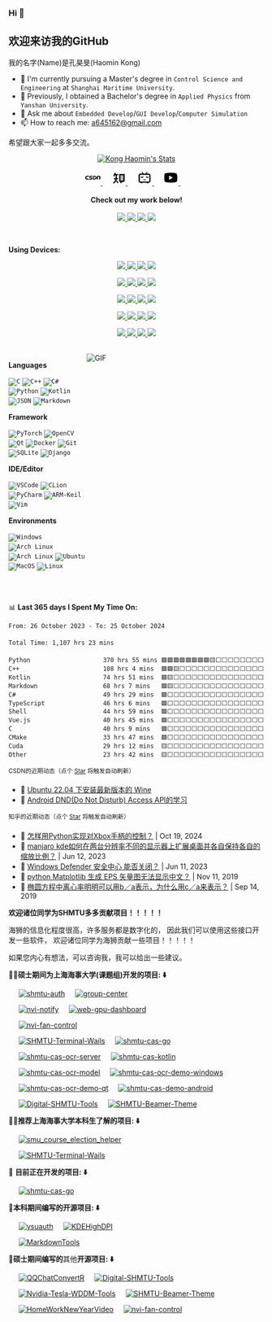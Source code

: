 ### Hi 👋

<h2>欢迎来访我的GitHub </h2>

我的名字(Name)是孔昊旻(Haomin Kong)

- 🌱 I'm currently pursuing a Master's degree in `Control Science and Engineering` at `Shanghai Maritime University`.
- 🌱 Previously, I obtained a Bachelor's degree in `Applied Physics` from `Yanshan University`.
- 💬 Ask me about `Embedded Develop`/`GUI Develop`/`Computer Simulation`
- 📫 How to reach me: a645162@gmail.com

希望跟大家一起多多交流。

<p align="center">
  <a href="https://github.com/a645162" class="rich-diff-level-one">
    <img src="https://github-readme-stats.vercel.app/api?username=a645162&show_icons=true&theme=dracula" alt="Kong Haomin's Stats" >
  </a>
</p>

<p align="center">
  <a href="https://blog.csdn.net/a645162" target="_blank" alt="CSDN" title="CSDN">
    <img src="src/assert/icons/csdn.png" width="30px"/>
  </a>
  &emsp;
  <a href="https://www.zhihu.com/people/khm123" target="_blank" alt="Zhihu" title="Zhihu">
    <img src="src/assert/icons/zhihu.png" width="28px"/>
  </a>
  &emsp;
  <a href="https://space.bilibili.com/10931556" target="_blank" alt="Bilibili" title="Bilibili">
    <img src="src/assert/icons/bilibili.png" width="30px"/>
  </a>
  &emsp;
  <a href="https://www.youtube.com/channel/UC4f5q7gwzWNzDmfMTuyVp4Q" target="_blank" alt="YouTube" title="YouTube">
    <img src="src/assert/icons/youtube-play.png" width="30px"/>
  </a>
  &emsp;
  <br><br>
  <strong>Check out my work below!</strong>
  <br><br>
  <a href="https://github.com/a645162">
    <img src="https://badges.strrl.dev/visits/a645162/a645162?style=flat-square&color=pink&logo=github">
  </a>
  <a href="https://github.com/a645162">
    <img src="https://badges.strrl.dev/years/a645162?style=flat-square&color=pink&logo=github">
  </a>
  <a href="https://github.com/a645162?tab=repositories">
    <img src="https://badges.strrl.dev/repos/a645162?style=flat-square&color=pink&logo=github">
  </a>
  <!-- <a href="https://gist.github.com/a645162">
    <img src="https://badges.strrl.dev/gists/a645162?style=flat-square&color=pink&logo=github">
  </a> -->
  <a href="https://github.com/a645162">
    <img src="https://badges.strrl.dev/commits/monthly/a645162?style=flat-square&color=pink&logo=github">
  </a>
</p>

<br />

**Using Devices:**

<!-- https://simpleicons.org/ -->

<p align="center">
  <a href="https://github.com/a645162">
    <img src="https://img.shields.io/badge/Microsoft-Windows-0078D4?style=flat-square&logo=Windows&logoColor=0078D4">
  </a>
  <a href="https://github.com/a645162">
      <img src="https://img.shields.io/badge/Windows-10-0078D4?style=flat-square&logo=Windows&logoColor=0078D4">
  </a>
  <a href="https://github.com/a645162">
        <img src="https://img.shields.io/badge/Windows-11-0078D4?style=flat-square&logo=Windows&logoColor=0078D4">
  </a>
  <a href="https://github.com/a645162">
    <img src="https://img.shields.io/badge/Windows-Server 2022-0078D4?style=flat-square&logo=Windows&logoColor=0078D4">
  </a>
</p>

<p align="center">
  <a href="https://github.com/a645162">
      <img src="https://img.shields.io/badge/Linux-Ubuntu-E95420?style=flat-square&logo=Ubuntu&logoColor=E95420">
  </a>
  <a href="https://github.com/a645162">
      <img src="https://img.shields.io/badge/ARM-Raspberry Pi-A22846?style=flat-square&logo=raspberrypi&logoColor=A22846">
  </a>
  <a href="https://github.com/a645162">
        <img src="https://img.shields.io/badge/Linux-Arch Linux-1793D1?style=flat-square&logo=ArchLinux&logoColor=1793D1">
  </a>
  <a href="https://github.com/a645162">
          <img src="https://img.shields.io/badge/Linux-Manjaro-35BF5C?style=flat-square&logo=Manjaro&logoColor=35BF5C">
  </a>
</p>

<p align="center">
  <a href="https://github.com/a645162">
      <img src="https://img.shields.io/badge/Desktop-Gnome-4A86CF?style=flat-square&logo=Gnome&logoColor=4A86CF">
  </a>
  <a href="https://github.com/a645162">
      <img src="https://img.shields.io/badge/Desktop-KDE-1D99F3?style=flat-square&logo=kde&logoColor=1D99F3">
  </a>
  <a href="https://github.com/a645162">
        <img src="https://img.shields.io/badge/Desktop-Deepin-007CFF?style=flat-square&logo=deepin&logoColor=007CFF">
  </a>
  <a href="https://github.com/a645162">
          <img src="https://img.shields.io/badge/Desktop-XFCE-2284F2?style=flat-square&logo=xfce&logoColor=2284F2">
  </a>
</p>

<p align="center">
  <a href="https://github.com/a645162">
    <img src="https://img.shields.io/badge/iPhone-7 Plus-111111?style=flat-square&logo=apple&logoColor=ffffff">
  </a>
  <a href="https://github.com/a645162">
    <img src="https://img.shields.io/badge/Apple-macOS-111111?style=flat-square&logo=apple&logoColor=ffffff">
  </a>
  <a href="https://github.com/a645162">
      <img src="https://img.shields.io/badge/MacBook-Pro 2018-111111?style=flat-square&logo=apple&logoColor=ffffff">
  </a>
  <a href="https://github.com/a645162">
    <img src="https://img.shields.io/badge/iPad-Pro 2018-111111?style=flat-square&logo=apple&logoColor=ffffff">
  </a>
</p>

<p align="center">
  <a href="https://github.com/a645162">
    <img src="https://img.shields.io/badge/Redmi-K50 Ultra-FF6900?style=flat-square&logo=Xiaomi&logoColor=FF6900">
  </a>
  <a href="https://github.com/a645162">
        <img src="https://img.shields.io/badge/HyperOS-1-FF6900?style=flat-square&logo=android&logoColor=FF6900">
  </a>
  <a href="https://github.com/a645162">
      <img src="https://img.shields.io/badge/LG-G8-A50034?style=flat-square&logo=lg&logoColor=A50034">
  </a>
  <a href="https://github.com/a645162">
      <img src="https://img.shields.io/badge/Android-12-34A853?style=flat-square&logo=android&logoColor=34A853">
  </a>
</p>

<br />

<img align="right" alt="GIF" src="https://github-readme-stats.vercel.app/api/top-langs/?username=a645162" width="350" height="400" title="Do what you like, and do it best!">

**Languages**

<code><img height="20" src="https://simpleicons.org/icons/c.svg" alt="C" title="C"></code>
<code><img height="20" src="https://simpleicons.org/icons/cplusplus.svg" alt="C++" title="C++"></code>
<code><img height="20" src="https://simpleicons.org/icons/csharp.svg" alt="C#" title="C#"></code>
<code><img height="20" src="https://simpleicons.org/icons/python.svg" alt="Python" title="Python"></code>
<code><img height="20" src="https://simpleicons.org/icons/kotlin.svg" alt="Kotlin" title="Kotlin"></code>
<code><img height="20" src="https://simpleicons.org/icons/json.svg" alt="JSON" title="JSON"></code>
<code><img height="20" src="https://simpleicons.org/icons/markdown.svg" alt="Markdown" title="MarkDown"></code>

**Framework**

<code><img height="20" src="https://simpleicons.org/icons/pytorch.svg" alt="PyTorch" title="PyTorch"></code>
<code><img height="20" src="https://simpleicons.org/icons/opencv.svg" alt="OpenCV" title="OpenCV"></code>
<code><img height="20" width="22" src="https://simpleicons.org/icons/qt.svg" alt="Qt" title="Qt"></code>
<code><img height="20" src="https://simpleicons.org/icons/docker.svg" alt="Docker" title="Docker"></code>
<code><img height="20" src="https://simpleicons.org/icons/git.svg" alt="Git" title="Git"></code>
<code><img height="20" src="https://simpleicons.org/icons/sqlite.svg" alt="SQLite" title="SQLite"></code>
<code><img height="20" src="https://simpleicons.org/icons/django.svg" alt="Django" title="Django"></code>

**IDE/Editor**

<code><img height="20" src="https://simpleicons.org/icons/visualstudiocode.svg" alt="VSCode" title="VSCode"></code>
<code><img height="20" src="https://simpleicons.org/icons/clion.svg" alt="CLion" title="CLion"></code>
<code><img height="20" src="https://simpleicons.org/icons/pycharm.svg" alt="PyCharm" title="PyCharm"></code>
<code><img height="20" src="https://simpleicons.org/icons/armkeil.svg" alt="ARM-Keil" title="ARM-Keil"></code>
<code><img height="20" src="https://simpleicons.org/icons/vim.svg" alt="Vim" title="Vim"></code>

**Environments**

<code><img height="20" src="https://simpleicons.org/icons/windows.svg" alt="Windows" title="Windows"></code>
<code><img height="20" src="https://simpleicons.org/icons/manjaro.svg" alt="Arch Linux" title="Manjaro"></code>
<code><img height="20" src="https://simpleicons.org/icons/archlinux.svg" alt="Arch Linux" title="Arch Linux"></code>
<code><img height="20" src="https://simpleicons.org/icons/ubuntu.svg" alt="Ubuntu" title="Ubuntu"></code>
<code><img height="20" src="https://simpleicons.org/icons/apple.svg" alt="MacOS" title="MacOS"></code>
<code><img height="20" src="https://simpleicons.org/icons/linux.svg" alt="Linux" title="Linux"></code>

<br />
<br />

📊 **Last 365 days I Spent My Time On:**
<!--START_SECTION:waka-->

```txt
From: 26 October 2023 - To: 25 October 2024

Total Time: 1,107 hrs 23 mins

Python                    370 hrs 55 mins 🟩🟩🟩🟩🟩🟩🟩🟩🟨⬜⬜⬜⬜⬜⬜⬜⬜⬜⬜⬜⬜⬜⬜⬜⬜   33.49 %
C++                       108 hrs 4 mins  🟩🟩🟨⬜⬜⬜⬜⬜⬜⬜⬜⬜⬜⬜⬜⬜⬜⬜⬜⬜⬜⬜⬜⬜⬜   09.76 %
Kotlin                    74 hrs 51 mins  🟩🟨⬜⬜⬜⬜⬜⬜⬜⬜⬜⬜⬜⬜⬜⬜⬜⬜⬜⬜⬜⬜⬜⬜⬜   06.76 %
Markdown                  68 hrs 7 mins   🟩🟨⬜⬜⬜⬜⬜⬜⬜⬜⬜⬜⬜⬜⬜⬜⬜⬜⬜⬜⬜⬜⬜⬜⬜   06.15 %
C#                        49 hrs 29 mins  🟩⬜⬜⬜⬜⬜⬜⬜⬜⬜⬜⬜⬜⬜⬜⬜⬜⬜⬜⬜⬜⬜⬜⬜⬜   04.47 %
TypeScript                46 hrs 6 mins   🟩⬜⬜⬜⬜⬜⬜⬜⬜⬜⬜⬜⬜⬜⬜⬜⬜⬜⬜⬜⬜⬜⬜⬜⬜   04.16 %
Shell                     44 hrs 59 mins  🟩⬜⬜⬜⬜⬜⬜⬜⬜⬜⬜⬜⬜⬜⬜⬜⬜⬜⬜⬜⬜⬜⬜⬜⬜   04.06 %
Vue.js                    40 hrs 45 mins  🟩⬜⬜⬜⬜⬜⬜⬜⬜⬜⬜⬜⬜⬜⬜⬜⬜⬜⬜⬜⬜⬜⬜⬜⬜   03.68 %
C                         40 hrs 9 mins   🟩⬜⬜⬜⬜⬜⬜⬜⬜⬜⬜⬜⬜⬜⬜⬜⬜⬜⬜⬜⬜⬜⬜⬜⬜   03.63 %
CMake                     33 hrs 47 mins  🟩⬜⬜⬜⬜⬜⬜⬜⬜⬜⬜⬜⬜⬜⬜⬜⬜⬜⬜⬜⬜⬜⬜⬜⬜   03.05 %
Cuda                      29 hrs 12 mins  🟨⬜⬜⬜⬜⬜⬜⬜⬜⬜⬜⬜⬜⬜⬜⬜⬜⬜⬜⬜⬜⬜⬜⬜⬜   02.64 %
Other                     23 hrs 42 mins  🟨⬜⬜⬜⬜⬜⬜⬜⬜⬜⬜⬜⬜⬜⬜⬜⬜⬜⬜⬜⬜⬜⬜⬜⬜   02.14 %
```

<!--END_SECTION:waka-->

<sup>CSDN的近期动态（点个 [Star](https://github.com/a645162/a645162) 将触发自动刷新）</sup>
<!-- BLOG-POST-LIST:START -->
- 🔭 [Ubuntu 22.04 下安装最新版本的 Wine](https://blog.csdn.net/a645162/article/details/131099149)
- 💂 [Android DND&lpar;Do Not Disturb&rpar; Access API的学习](https://blog.csdn.net/a645162/article/details/87471283)<!-- BLOG-POST-LIST:END -->

<sup>知乎的近期动态（点个 [Star](https://github.com/a645162/a645162) 将触发自动刷新）</sup>
<!-- ZHIHU-POST-LIST:START -->
- 🔭 [怎样用Python实现对Xbox手柄的控制？](http://www.zhihu.com/question/371216417?utm_campaign=rss&utm_medium=rss&utm_source=rss#answer-9385693696) | Oct 19, 2024
- 💂 [manjaro kde如何在两台分辨率不同的显示器上扩展桌面并各自保持各自的缩放比例？](http://www.zhihu.com/question/428086099?utm_campaign=rss&utm_medium=rss&utm_source=rss#answer-3071055518) | Jun 12, 2023
- 🌁 [Windows Defender 安全中心 能否关闭？](http://www.zhihu.com/question/290677509?utm_campaign=rss&utm_medium=rss&utm_source=rss#answer-3068809159) | Jun 11, 2023
- 🙉 [python Matplotlib 生成 EPS 矢量图无法显示中文？](http://www.zhihu.com/question/23541723?utm_campaign=rss&utm_medium=rss&utm_source=rss#answer-890564176) | Nov 11, 2019
- 🥷 [椭圆方程中离心率明明可以用b／a表示，为什么用c／a来表示？](http://www.zhihu.com/question/345832892?utm_campaign=rss&utm_medium=rss&utm_source=rss#answer-823202191) | Sep 14, 2019<!-- ZHIHU-POST-LIST:END -->

**欢迎诸位同学为SHMTU多多贡献项目！！！！！**

海狮的信息化程度很高，许多服务都是数字化的，
因此我们可以使用这些接口开发一些软件，
欢迎诸位同学为海狮贡献一些项目！！！！！

如果您内心有想法，可以咨询我，我可以给出一些建议。

**🚢🏫硕士期间为上海海事大学(课题组)开发的项目: ⬇️**

&nbsp;&nbsp;&nbsp;&nbsp;&nbsp;[![shmtu-auth](https://github-readme-stats.vercel.app/api/pin/?username=a645162&repo=shmtu-auth)](https://github.com/a645162/shmtu-auth)&nbsp;&nbsp;&nbsp;&nbsp;&nbsp;[![group-center](https://github-readme-stats.vercel.app/api/pin/?username=a645162&repo=group-center)](https://github.com/a645162/group-center)

&nbsp;&nbsp;&nbsp;&nbsp;&nbsp;[![nvi-notify](https://github-readme-stats.vercel.app/api/pin/?username=a645162&repo=nvi-notify)](https://github.com/a645162/nvi-notify)&nbsp;&nbsp;&nbsp;&nbsp;&nbsp;[![web-gpu-dashboard](https://github-readme-stats.vercel.app/api/pin/?username=a645162&repo=web-gpu-dashboard)](https://github.com/a645162/web-gpu-dashboard)

&nbsp;&nbsp;&nbsp;&nbsp;&nbsp;[![nvi-fan-control](https://github-readme-stats.vercel.app/api/pin/?username=a645162&repo=nvi-fan-control)](https://github.com/a645162/nvi-fan-control)

&nbsp;&nbsp;&nbsp;&nbsp;&nbsp;[![SHMTU-Terminal-Wails](https://github-readme-stats.vercel.app/api/pin/?username=a645162&repo=SHMTU-Terminal-Wails)](https://github.com/a645162/SHMTU-Terminal-Wails)&nbsp;&nbsp;&nbsp;&nbsp;&nbsp;[![shmtu-cas-go](https://github-readme-stats.vercel.app/api/pin/?username=a645162&repo=shmtu-cas-go)](https://github.com/a645162/shmtu-cas-go)

&nbsp;&nbsp;&nbsp;&nbsp;&nbsp;[![shmtu-cas-ocr-server](https://github-readme-stats.vercel.app/api/pin/?username=a645162&repo=shmtu-cas-ocr-server)](https://github.com/a645162/shmtu-cas-ocr-server)&nbsp;&nbsp;&nbsp;&nbsp;&nbsp;[![shmtu-cas-kotlin](https://github-readme-stats.vercel.app/api/pin/?username=a645162&repo=shmtu-cas-kotlin)](https://github.com/a645162/shmtu-cas-kotlin)

&nbsp;&nbsp;&nbsp;&nbsp;&nbsp;[![shmtu-cas-ocr-model](https://github-readme-stats.vercel.app/api/pin/?username=a645162&repo=shmtu-cas-ocr-model)](https://github.com/a645162/shmtu-cas-ocr-model)&nbsp;&nbsp;&nbsp;&nbsp;&nbsp;[![shmtu-cas-ocr-demo-windows](https://github-readme-stats.vercel.app/api/pin/?username=a645162&repo=shmtu-cas-ocr-demo-windows)](https://github.com/a645162/shmtu-cas-ocr-demo-windows)

&nbsp;&nbsp;&nbsp;&nbsp;&nbsp;[![shmtu-cas-ocr-demo-qt](https://github-readme-stats.vercel.app/api/pin/?username=a645162&repo=shmtu-cas-ocr-demo-qt)](https://github.com/a645162/shmtu-cas-ocr-demo-qt)&nbsp;&nbsp;&nbsp;&nbsp;&nbsp;[![shmtu-cas-demo-android](https://github-readme-stats.vercel.app/api/pin/?username=a645162&repo=shmtu-cas-demo-android)](https://github.com/a645162/shmtu-cas-demo-android)

&nbsp;&nbsp;&nbsp;&nbsp;&nbsp;[![Digital-SHMTU-Tools](https://github-readme-stats.vercel.app/api/pin/?username=a645162&repo=Digital-SHMTU-Tools)](https://github.com/a645162/Digital-SHMTU-Tools)&nbsp;&nbsp;&nbsp;&nbsp;&nbsp;[![SHMTU-Beamer-Theme](https://github-readme-stats.vercel.app/api/pin/?username=a645162&repo=SHMTU-Beamer-Theme)](https://github.com/a645162/SHMTU-Beamer-Theme)

**🚢🏫推荐上海海事大学本科生了解的项目: ⬇️**

&nbsp;&nbsp;&nbsp;&nbsp;&nbsp;[![smu_course_election_helper](https://github-readme-stats.vercel.app/api/pin/?username=EricHongXDD&repo=smu_course_election_helper)](https://github.com/EricHongXDD/smu_course_election_helper)

&nbsp;&nbsp;&nbsp;&nbsp;&nbsp;[![SHMTU-Terminal-Wails](https://github-readme-stats.vercel.app/api/pin/?username=a645162&repo=SHMTU-Terminal-Wails)](https://github.com/a645162/SHMTU-Terminal-Wails)

🚧 **目前正在开发的项目: ⬇️**

&nbsp;&nbsp;&nbsp;&nbsp;&nbsp;[![shmtu-cas-go](https://github-readme-stats.vercel.app/api/pin/?username=a645162&repo=shmtu-cas-go)](https://github.com/a645162/shmtu-cas-go)

**🏫本科期间编写的开源项目: ⬇️**

&nbsp;&nbsp;&nbsp;&nbsp;&nbsp;[![ysuauth](https://github-readme-stats.vercel.app/api/pin/?username=a645162&repo=ysuauth)](https://github.com/a645162/ysuauth)&nbsp;&nbsp;&nbsp;&nbsp;&nbsp;[![KDEHighDPI](https://github-readme-stats.vercel.app/api/pin/?username=a645162&repo=KDEHighDPI)](https://github.com/a645162/KDEHighDPI)

&nbsp;&nbsp;&nbsp;&nbsp;&nbsp;[![MarkdownTools](https://github-readme-stats.vercel.app/api/pin/?username=a645162&repo=MarkdownTools)](https://github.com/a645162/MarkdownTools)

**🏫硕士期间编写的**其他**开源项目: ⬇️**

&nbsp;&nbsp;&nbsp;&nbsp;&nbsp;[![QQChatConvertR](https://github-readme-stats.vercel.app/api/pin/?username=a645162&repo=QQChatConvertR)](https://github.com/a645162/QQChatConvertR)&nbsp;&nbsp;&nbsp;&nbsp;&nbsp;[![Digital-SHMTU-Tools](https://github-readme-stats.vercel.app/api/pin/?username=a645162&repo=Digital-SHMTU-Tools)](https://github.com/a645162/Digital-SHMTU-Tools)

&nbsp;&nbsp;&nbsp;&nbsp;&nbsp;[![Nvidia-Tesla-WDDM-Tools](https://github-readme-stats.vercel.app/api/pin/?username=a645162&repo=Nvidia-Tesla-WDDM-Tools)](https://github.com/a645162/Nvidia-Tesla-WDDM-Tools)&nbsp;&nbsp;&nbsp;&nbsp;&nbsp;[![SHMTU-Beamer-Theme](https://github-readme-stats.vercel.app/api/pin/?username=a645162&repo=SHMTU-Beamer-Theme)](https://github.com/a645162/SHMTU-Beamer-Theme)

&nbsp;&nbsp;&nbsp;&nbsp;&nbsp;[![HomeWorkNewYearVideo](https://github-readme-stats.vercel.app/api/pin/?username=a645162&repo=HomeWorkNewYearVideo)](https://github.com/a645162/HomeWorkNewYearVideo)&nbsp;&nbsp;&nbsp;&nbsp;&nbsp;[![nvi-fan-control](https://github-readme-stats.vercel.app/api/pin/?username=a645162&repo=nvi-fan-control)](https://github.com/a645162/nvi-fan-control)
